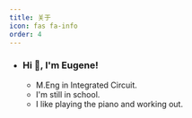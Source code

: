 ```yaml
---
title: 关于
icon: fas fa-info
order: 4
---
```

- ### Hi 👋, I'm Eugene!

  - M.Eng in Integrated Circuit.
  - I'm still in school.
  - I like playing the piano and working out.

